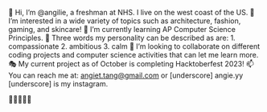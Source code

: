 👋 Hi, I’m @angilie, a freshman at NHS. I live on the west coast of the US.
👀 I’m interested in a wide variety of topics such as architecture, fashion, gaming, and skincare!
🌱 I’m currently learning AP Computer Science Principles.
🦋 Three words my personality can be described as are: 1. compassionate 2. ambitious 3. calm 
💞️ I’m looking to collaborate on different coding projects and computer science activities that can let me learn more.
🎭 My current project as of October is completing Hacktoberfest 2023!
📫 You can reach me at: angiet.tang@gmail.com or [underscore] angie.yy [underscore] is my instagram.

🏃‍♀️💨💨💨
